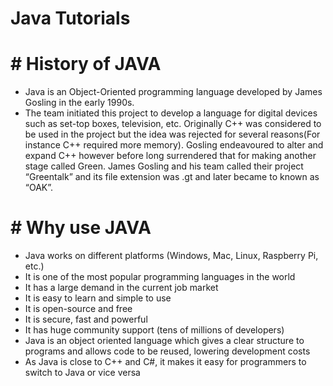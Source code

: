 # Java Tutorials

# # History of JAVA

* Java is an Object-Oriented programming language developed by James Gosling in the early 1990s.
* The team initiated this project to develop a language for digital devices such as set-top boxes, television, etc. Originally C++ was considered to be used in the project but the idea was rejected for several reasons(For instance C++ required more memory). Gosling endeavoured to alter and expand C++ however before long surrendered that for making another stage called Green. James Gosling and his team called their project “Greentalk” and its file extension was .gt and later became to known as “OAK”.

# # Why use JAVA

* Java works on different platforms (Windows, Mac, Linux, Raspberry Pi, etc.)
* It is one of the most popular programming languages in the world
* It has a large demand in the current job market
* It is easy to learn and simple to use
* It is open-source and free
* It is secure, fast and powerful
* It has huge community support (tens of millions of developers)
* Java is an object oriented language which gives a clear structure to programs and allows code to be reused, lowering development costs
* As Java is close to C++ and C#, it makes it easy for programmers to switch to Java or vice versa